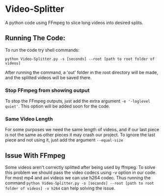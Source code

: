 # Video-Splitter
A python code using FFmpeg to slice long videos into desired splits.


## Running The Code:

To run the code try shell commands:


`python Video-Splitter.py -s [seconds] --root [path to root folder of videos]`

After running the command, a 'out' folder in the root directory will be made, and the splitted videos will be saved there.

### Stop FFmpeg from showing output
To stop the FFmpeg outputs, just add the extra argument `-e '-loglevel quiet'`. This option will be added soon for the code.


### Same Video Length
For some purposes we need the same length of videos, and if our last piece is not the same as other pieces it may crash our project. To ignore the last piece and not using it, just add the argument `--equal-size`

## Issue With FFmpeg
Some videos aren't correctly splitted after being used by ffmpeg. To solve this problem we should pass the video codecs using -v option in our code. For most mp4 and avi videos we can use h264 codec. Thus running the command `python Video-Splitter.py -s [seconds] --root [path to root folder of videos] -v h264` can help solving the issue.


